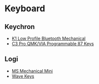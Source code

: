 # Keyboard

## Keychron

* [K1 Low Profile Bluetooth Mechanical](keychron/k1.html)
* [C3 Pro QMK/VIA Programmable 87 Keys](./keychron/c3pro.html)

## Logi

* [MS Mechanical Mini](logi/ms-mechanical-mini.html)
* [Wave Keys](logi/wave-keys.html)
